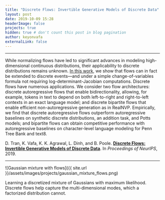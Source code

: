 ```yaml
---
title: "Discrete Flows: Invertible Generative Models of Discrete Data"
layout: post
date: 2019-10-09 15:28
headerImage: false
projects: true
hidden: true # don't count this post in blog pagination
author: keyonvafa
externalLink: false
---
```


---

While normalizing flows have led to significant advances in modeling high-dimensional continuous distributions, their applicability to discrete distributions remains unknown. [In this work](https://papers.nips.cc/paper/9612-discrete-flows-invertible-generative-models-of-discrete-data), we show that flows can in fact be extended to discrete events—and under a simple change-of-variables formula not requiring log-determinant-Jacobian computations. Discrete flows have numerous applications. We consider two flow architectures: discrete autoregressive flows that enable bidirectionality, allowing, for example, tokens in text to depend on both left-to-right and right-to-left contexts in an exact language model; and discrete bipartite flows that enable efficient non-autoregressive generation as in RealNVP. Empirically, we find that discrete autoregressive flows outperform autoregressive baselines on synthetic discrete distributions, an addition task, and Potts models; and bipartite flows can obtain competitive performance with autoregressive baselines on character-level language modeling for Penn Tree Bank and text8.

D. Tran, K. Vafa, K. K. Agrawal, L. Dinh, and B. Poole. [**Discrete Flows: Invertible Generative Models of Discrete Data**](https://papers.nips.cc/paper/9612-discrete-flows-invertible-generative-models-of-discrete-data). In _Proceedings of NeurIPS_, 2019.



---

![Gaussian mixture with flows]({{ site.url }}/assets/images/projects/gaussian_mixture_flows.png)
<figcaption class="caption">Learning a discretized mixture of Gaussians with maximum likelihood. Discrete flows help capture the multi-dimensional modes, which a factorized distribution cannot.</figcaption>



